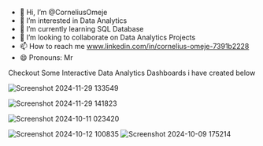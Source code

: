 - 👋 Hi, I’m @CorneliusOmeje
- 👀 I’m interested in Data Analytics
- 🌱 I’m currently learning SQL Database
- 💞️ I’m looking to collaborate on Data Analytics Projects
- 📫 How to reach me www.linkedin.com/in/cornelius-omeje-7391b2228
- 😄 Pronouns: Mr


<!---
CorneliusOmeje/Intro is a ✨ special ✨ repository because its `README.md` (this file) appears on your GitHub profile.
You can click the Preview link to take a look at your changes.
--->


Checkout Some Interactive Data Analytics Dashboards i have created below

![Screenshot 2024-11-29 133549](https://github.com/user-attachments/assets/86922777-2153-4c57-ac49-c05179d40dd5)

![Screenshot 2024-11-29 141823](https://github.com/user-attachments/assets/fe7e7de7-3e00-4d8c-90dd-ef09da1b9f89)


![Screenshot 2024-10-11 023420](https://github.com/user-attachments/assets/53d0a768-39ec-428c-abba-80b63f297634)

![Screenshot 2024-10-12 100835](https://github.com/user-attachments/assets/1079db31-7d10-4dd7-abfd-d8759c8fa2dc)
![Screenshot 2024-10-09 175214](https://github.com/user-attachments/assets/6186945b-3aee-4d08-9ebf-e4c4fa3026a6)
